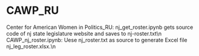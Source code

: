# CAWP_RU
Center for American Women in Politics_RU: 
  nj_get_roster.ipynb gets source code of nj state legislature website and saves to nj-roster.txt\n
  CAWP_nj_roster.ipynb: Uese nj_roster.txt as source to generate Excel file nj_leg_roster.xlsx.\n

